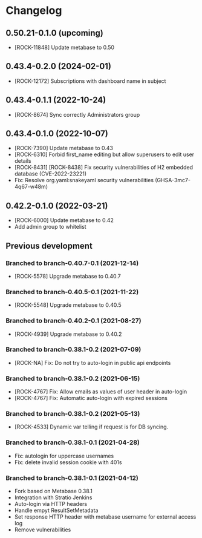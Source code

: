 # Changelog

## 0.50.21-0.1.0 (upcoming)

* [ROCK-11848] Update metabase to 0.50

## 0.43.4-0.2.0 (2024-02-01)

* [ROCK-12172] Subscriptions with dashboard name in subject

## 0.43.4-0.1.1 (2022-10-24)

* [ROCK-8674] Sync correctly Administrators group

## 0.43.4-0.1.0 (2022-10-07)

* [ROCK-7390] Update metabase to 0.43
* [ROCK-6310] Forbid first_name editing but allow superusers to edit user details
* [ROCK-8431] [ROCK-8438] Fix security vulnerabilities of H2 embedded database (CVE-2022-23221)
* Fix: Resolve org.yaml:snakeyaml security vulnerabilities (GHSA-3mc7-4q67-w48m)

## 0.42.2-0.1.0 (2022-03-21)

* [ROCK-6000] Update metabase to 0.42
* Add admin group to whitelist

## Previous development

### Branched to branch-0.40.7-0.1 (2021-12-14)

* [ROCK-5578] Upgrade metabase to 0.40.7

### Branched to branch-0.40.5-0.1 (2021-11-22)

* [ROCK-5548] Upgrade metabase to 0.40.5

### Branched to branch-0.40.2-0.1 (2021-08-27)

* [ROCK-4939] Upgrade metabase to 0.40.2

### Branched to branch-0.38.1-0.2 (2021-07-09)

* [ROCK-NA] Fix: Do not try to auto-login in public api endpoints

### Branched to branch-0.38.1-0.2 (2021-06-15)

* [ROCK-4767] Fix: Allow emails as values of user header in auto-login
* [ROCK-4767] Fix: Automatic auto-login with expired sessions

### Branched to branch-0.38.1-0.2 (2021-05-13)

* [ROCK-4533] Dynamic var telling if request is for DB syncing.

### Branched to branch-0.38.1-0.1 (2021-04-28)

* Fix: autologin for uppercase usernames
* Fix: delete invalid session cookie with 401s

### Branched to branch-0.38.1-0.1 (2021-04-12)

* Fork based on Metabase 0.38.1
* Integration with Stratio Jenkins
* Auto-login via HTTP headers
* Handle empyt ResultSetMetadata
* Set response HTTP header with metabase username for external access log
* Remove vulnerabilities
